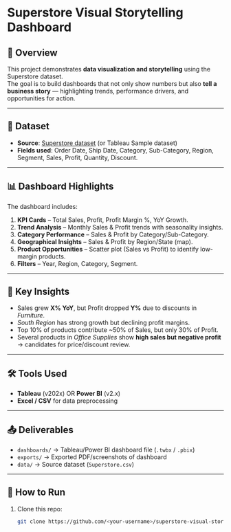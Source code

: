 # Superstore Visual Storytelling Dashboard

## 📌 Overview
This project demonstrates **data visualization and storytelling** using the Superstore dataset.  
The goal is to build dashboards that not only show numbers but also **tell a business story** — highlighting trends, performance drivers, and opportunities for action.

---

## 📂 Dataset
- **Source**: [Superstore dataset](https://www.kaggle.com/datasets/vivek468/superstore-dataset-final) (or Tableau Sample dataset)  
- **Fields used**: Order Date, Ship Date, Category, Sub-Category, Region, Segment, Sales, Profit, Quantity, Discount.  

---

## 📊 Dashboard Highlights
The dashboard includes:
1. **KPI Cards** – Total Sales, Profit, Profit Margin %, YoY Growth.  
2. **Trend Analysis** – Monthly Sales & Profit trends with seasonality insights.  
3. **Category Performance** – Sales & Profit by Category/Sub-Category.  
4. **Geographical Insights** – Sales & Profit by Region/State (map).  
5. **Product Opportunities** – Scatter plot (Sales vs Profit) to identify low-margin products.  
6. **Filters** – Year, Region, Category, Segment.  

---

## 🔑 Key Insights
- Sales grew **X% YoY**, but Profit dropped **Y%** due to discounts in *Furniture*.  
- *South Region* has strong growth but declining profit margins.  
- Top 10% of products contribute ~50% of Sales, but only 30% of Profit.  
- Several products in *Office Supplies* show **high sales but negative profit** → candidates for price/discount review.  

---

## 🛠 Tools Used
- **Tableau** (v202x) OR **Power BI** (v2.x)  
- **Excel / CSV** for data preprocessing  

---

## 📤 Deliverables
- `dashboards/` → Tableau/Power BI dashboard file (`.twbx` / `.pbix`)  
- `exports/` → Exported PDF/screenshots of dashboard  
- `data/` → Source dataset (`Superstore.csv`)  

---

## 🚀 How to Run
1. Clone this repo:  
   ```bash
   git clone https://github.com/<your-username>/superstore-visual-storytelling.git
